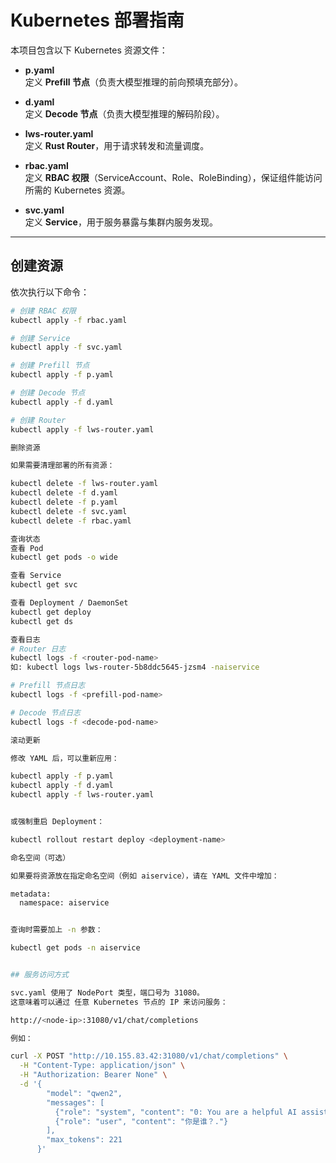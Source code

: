# Kubernetes 部署指南

本项目包含以下 Kubernetes 资源文件：

- **p.yaml**  
  定义 **Prefill 节点**（负责大模型推理的前向预填充部分）。

- **d.yaml**  
  定义 **Decode 节点**（负责大模型推理的解码阶段）。

- **lws-router.yaml**  
  定义 **Rust Router**，用于请求转发和流量调度。

- **rbac.yaml**  
  定义 **RBAC 权限**（ServiceAccount、Role、RoleBinding），保证组件能访问所需的 Kubernetes 资源。

- **svc.yaml**  
  定义 **Service**，用于服务暴露与集群内服务发现。

---

## 创建资源

依次执行以下命令：

```bash
# 创建 RBAC 权限
kubectl apply -f rbac.yaml

# 创建 Service
kubectl apply -f svc.yaml

# 创建 Prefill 节点
kubectl apply -f p.yaml

# 创建 Decode 节点
kubectl apply -f d.yaml

# 创建 Router
kubectl apply -f lws-router.yaml

删除资源

如果需要清理部署的所有资源：

kubectl delete -f lws-router.yaml
kubectl delete -f d.yaml
kubectl delete -f p.yaml
kubectl delete -f svc.yaml
kubectl delete -f rbac.yaml

查询状态
查看 Pod
kubectl get pods -o wide

查看 Service
kubectl get svc

查看 Deployment / DaemonSet
kubectl get deploy
kubectl get ds

查看日志
# Router 日志
kubectl logs -f <router-pod-name>
如: kubectl logs lws-router-5b8ddc5645-jzsm4 -naiservice

# Prefill 节点日志
kubectl logs -f <prefill-pod-name>

# Decode 节点日志
kubectl logs -f <decode-pod-name>

滚动更新

修改 YAML 后，可以重新应用：

kubectl apply -f p.yaml
kubectl apply -f d.yaml
kubectl apply -f lws-router.yaml


或强制重启 Deployment：

kubectl rollout restart deploy <deployment-name>

命名空间（可选）

如果要将资源放在指定命名空间（例如 aiservice），请在 YAML 文件中增加：

metadata:
  namespace: aiservice


查询时需要加上 -n 参数：

kubectl get pods -n aiservice


## 服务访问方式

svc.yaml 使用了 NodePort 类型，端口号为 31080。
这意味着可以通过 任意 Kubernetes 节点的 IP 来访问服务：

http://<node-ip>:31080/v1/chat/completions

例如：

curl -X POST "http://10.155.83.42:31080/v1/chat/completions" \
  -H "Content-Type: application/json" \
  -H "Authorization: Bearer None" \
  -d '{
        "model": "qwen2",
        "messages": [
          {"role": "system", "content": "0: You are a helpful AI assistant"},
          {"role": "user", "content": "你是谁？."}
        ],
        "max_tokens": 221
      }'



